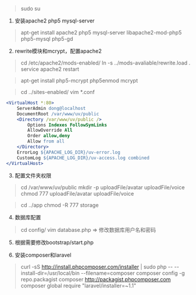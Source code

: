 > sudo su

1. 安装apache2 php5 mysql-server
> apt-get install apache2 php5 mysql-server libapache2-mod-php5 php5-mysql php5-gd

2. rewrite模块和mcrypt，配置apache2
> cd /etc/apache2/mods-enabled/
> ln -s ../mods-avaliable/rewrite.load .
> service apache2 restart

> apt-get install php5-mcrypt
> php5enmod mcrypt

> cd ../sites-enabled/
> vim \*.conf

```apache
<VirtualHost *:80>
	ServerAdmin dong@localhost
	DocumentRoot /var/www/uv/public
	<Directory /var/www/uv/public />
		Options Indexes FollowSymLinks
		AllowOverride All
		Order allow,deny
		Allow from all
	</Directory>
	ErrorLog ${APACHE_LOG_DIR}/uv-error.log
	CustomLog ${APACHE_LOG_DIR}/uv-access.log combined
</VirtualHost>
```


3. 配置文件夹权限

> cd /var/www/uv/public
> mkdir -p uploadFile/avatar uploadFile/voice
> chmod 777 uploadFile/avatar uploadFile/voice

> cd ../app
> chmod -R 777 storage

4. 数据库配置
> cd config/
> vim database.php => 修改数据库用户名和密码

5. 根据需要修改bootstrap/start.php

6. 安装composer和laravel
> curl -sS http://install.phpcomposer.com/installer | sudo php -- --install-dir=/usr/local/bin --filename=composer
> composer config -g repo.packagist composer http://packagist.phpcomposer.com
> composer global require "laravel/installer=~1.1"
